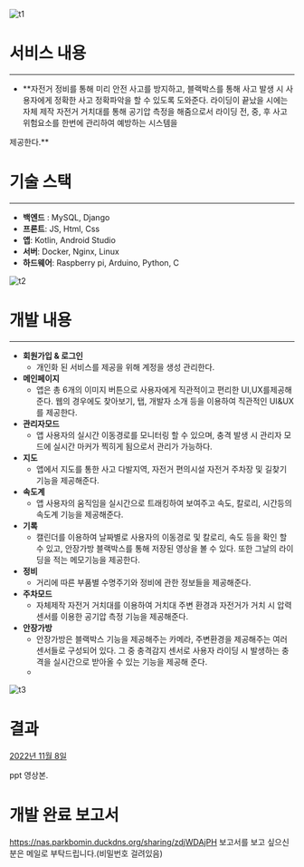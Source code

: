 
![t1](https://github.com/KangminNa/CBC_MAIN2-main/assets/139530542/9b2a0373-ec22-450c-9004-33c820846aa2)

# 서비스 내용

---

- **자전거 정비를 통해 미리 안전 사고를 방지하고, 블랙박스를 통해 사고 발생 시 사용자에게 정확한 사고 정확파악을 할 수 있도록 도와준다. 라이딩이 끝났을 시에는 자체 제작 자전거 거치대를 통해 공기압 측정을 해줌으로서 라이딩 전, 중, 후 사고 위험요소를 한번에 관리하여 예방하는 시스템을

제공한다.**

# 기술 스택

---

- **백엔드** : MySQL, Django
- **프론트**: JS, Html, Css
- **앱**: Kotlin, Android Studio
- **서버**: Docker, Nginx, Linux
- **하드웨어**: Raspberry pi, Arduino, Python, C

![t2](https://github.com/KangminNa/CBC_MAIN2-main/assets/139530542/80e1c730-6874-430a-8892-42c869790971)




# 개발 내용

---

- **회원가입 & 로그인**
    - 개인화 된 서비스를 제공을 위해 계정을 생성 관리한다.
- **메인페이지**
    - 앱은 총 6개의 이미지 버튼으로 사용자에게 직관적이고 편리한 UI,UX를제공해준다. 웹의 경우에도 찾아보기, 탭, 개발자 소개 등을 이용하여 직관적인 UI&UX를 제공한다.
- **관리자모드**
    - 앱 사용자의 실시간 이동경로를 모니터링 할 수 있으며, 충격 발생 시 관리자 모드에 실시간 마커가 찍히게 됨으로서 관리가 가능하다.
- **지도**
    - 앱에서 지도를 통한 사고 다발지역, 자전거 편의시설 자전거 주차장 및 길찾기 기능을 제공해준다.
- **속도계**
    - 앱 사용자의 움직임을 실시간으로 트래킹하여 보여주고 속도, 칼로리, 시간등의 속도계 기능을 제공해준다.
- **기록**
    - 캘린더를 이용하여 날짜별로 사용자의 이동경로 및 칼로리, 속도 등을 확인 할 수 있고, 안장가방 블랙박스를 통해 저장된 영상을 볼 수 있다. 또한 그날의 라이딩을 적는 메모기능을 제공한다.
- **정비**
    - 거리에 따른 부품별 수명주기와 정비에 관한 정보들을 제공해준다.
- **주차모드**
    - 자체제작 자전거 거치대를 이용하여 거치대 주변 환경과 자전거가 거치 시 압력센서를 이용한 공기압 측정 기능을 제공해준다.
- **안장가방**
    - 안장가방은 블랙박스 기능을 제공해주는 카메라, 주변환경을 제공해주는 여러 센서들로 구성되어 있다. 그 중 충격감지 센서로 사용자 라이딩 시 발생하는 충격을 실시간으로 받아올 수 있는 기능을 제공해 준다.
    - 
![t3](https://github.com/KangminNa/CBC_MAIN2-main/assets/139530542/6f295170-cb6b-4dd7-86e1-8df4aebc75dd)



# 결과

[2022년 11월 8일](https://youtu.be/BT8DvqUrmxc)

ppt 영상본.

# 개발 완료 보고서
https://nas.parkbomin.duckdns.org/sharing/zdjWDAjPH
보고서를 보고 싶으신 분은 메일로 부탁드립니다.(비밀번호 걸려있음)
